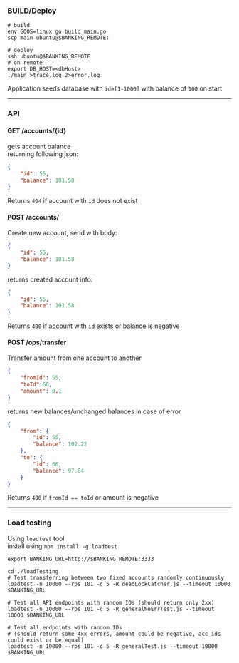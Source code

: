 ### BUILD/Deploy
```shell script
# build
env GOOS=linux go build main.go
scp main ubuntu@$BANKING_REMOTE:

# deploy
ssh ubuntu@$BANKING_REMOTE
# on remote
export DB_HOST=<dbHost>
./main >trace.log 2>error.log
```

Application seeds database with `id=[1-1000]` with balance of `100` on start

---
### API

#### GET /accounts/{id}
gets account balance  
returning following json:
```json
{
    "id": 55,
    "balance": 101.58
}
```

Returns `404` if account with `id` does not exist

#### POST /accounts/
Create new account, send with body:
```json
{
    "id": 55,
    "balance": 101.58
}
```
returns created account info:
```json
{
    "id": 55,
    "balance": 101.58
}
```

Returns `400` if account with `id` exists or balance is negative

#### POST /ops/transfer
Transfer amount from one account to another
```json
{
    "fromId": 55,
    "toId":66,
    "amount": 0.1
}
```

returns new balances/unchanged balances in case of error

```json
{
    "from": {
        "id": 55,
        "balance": 102.22
    },
    "to": {
        "id": 66,
        "balance": 97.84
    }
}
```

Returns `400` if `fromId == toId` or amount is negative

---
### Load testing

Using `loadtest` tool  
install using `npm install -g loadtest`
```shell script
export BANKING_URL=http://$BANKING_REMOTE:3333

cd ./loadTesting
# Test transferring between two fixed accounts randomly continuously
loadtest -n 10000 --rps 101 -c 5 -R deadLockCatcher.js --timeout 10000 $BANKING_URL

# Test all API endpoints with random IDs (should return only 2xx)
loadtest -n 10000 --rps 101 -c 5 -R generalNoErrTest.js --timeout 10000 $BANKING_URL

# Test all endpoints with random IDs 
# (should return some 4xx errors, amount could be negative, acc_ids could exist or be equal)
loadtest -n 10000 --rps 101 -c 5 -R generalTest.js --timeout 10000 $BANKING_URL
```